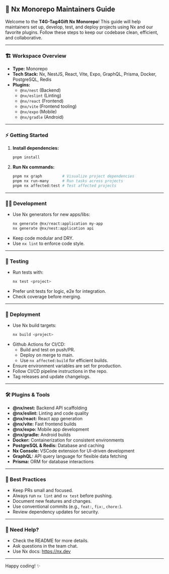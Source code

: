 ## 🚀 Nx Monorepo Maintainers Guide

Welcome to the **T4G-Tag4Gift Nx Monorepo**! This guide will help maintainers set up, develop, test, and deploy projects using Nx and our favorite plugins. Follow these steps to keep our codebase clean, efficient, and collaborative. 

---

### 🏗️ Workspace Overview
- **Type:** Monorepo
- **Tech Stack:** Nx, NestJS, React, Vite, Expo, GraphQL, Prisma, Docker, PostgreSQL, Redis
- **Plugins:**
  - `@nx/nest` (Backend)
  - `@nx/eslint` (Linting)
  - `@nx/react` (Frontend)
  - `@nx/vite` (Frontend tooling)
  - `@nx/expo` (Mobile)
  - `@nx/gradle` (Android)

---

### ⚡️ Getting Started
1. **Install dependencies:**
   ```bash
   pnpm install
   ```
2. **Run Nx commands:**
   ```bash
   pnpm nx graph         # Visualize project dependencies
   pnpm nx run-many      # Run tasks across projects
   pnpm nx affected:test # Test affected projects
   ```

---

### 🧑‍💻 Development
- Use Nx generators for new apps/libs:
  ```bash
  nx generate @nx/react:application my-app
  nx generate @nx/nest:application api
  ```
- Keep code modular and DRY.
- Use `nx lint` to enforce code style.

---

### 🧪 Testing
- Run tests with:
  ```bash
  nx test <project>
  ```
- Prefer unit tests for logic, e2e for integration.
- Check coverage before merging.

---

### 🚚 Deployment
- Use Nx build targets:
  ```bash
  nx build <project>
  ```
- Github Actions for CI/CD:
  - Build and test on push/PR.
  - Deploy on merge to main.
  - Use `nx affected:build` for efficient builds.
- Ensure environment variables are set for production.
- Follow CI/CD pipeline instructions in the repo.
- Tag releases and update changelogs.

---

### 🛠️ Plugins & Tools
- **@nx/nest:** Backend API scaffolding
- **@nx/eslint:** Linting and code quality
- **@nx/react:** React app generation
- **@nx/vite:** Fast frontend builds
- **@nx/expo:** Mobile app development
- **@nx/gradle:** Android builds
- **Docker:** Containerization for consistent environments
- **PostgreSQL & Redis:** Database and caching
- **Nx Console:** VSCode extension for UI-driven development
- **GraphQL:** API query language for flexible data fetching
- **Prisma:** ORM for database interactions

---

### 🌟 Best Practices
- Keep PRs small and focused.
- Always run `nx lint` and `nx test` before pushing.
- Document new features and changes.
- Use conventional commits (e.g., `feat:`, `fix:`, `chore:`).
- Review dependency updates for security.

---

### 💬 Need Help?
- Check the README for more details.
- Ask questions in the team chat.
- Use Nx docs: https://nx.dev

---

Happy coding! ✨
